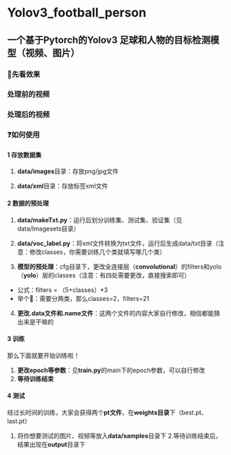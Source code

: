 # Yolov3_football_person
## 一个基于Pytorch的Yolov3 足球和人物的目标检测模型（视频、图片）
### 🌲先看效果
### 处理前的视频

### 处理后的视频
### ❓如何使用
#### 1 存放数据集

1. **data/images**目录：存放png/jpg文件

2. **data/xml**目录：存放标签xml文件

#### 2 数据的预处理

1. **data/makeTxt.py**：运行后划分训练集、测试集、验证集（见data/Imagesets目录）

2. **data/voc_label.py**：将xml文件转换为txt文件，运行后生成data/txt目录（注意：修改classes，你需要训练几个类就填写哪几个类）

3. **模型的预处理**：cfg目录下，更改全连接层（**convolutional**）的filters和yolo（**yolo**）层的classes（注意：有四处需要更改，直接搜索即可）
- 公式：filters = （5+classes）*3 
- 举个🌰：需要分两类，那么classes=2，filters=21
4. **更改.data文件和.name文件**：这两个文件的内容大家自行修改，相信都能猜出来是干嘛的

#### 3 训练
那么下面就要开始训练啦！
1. **更改epoch等参数**：见**train.py**的main下的epoch参数，可以自行修改
2. **等待训练结束**
#### 4 测试
经过长时间的训练，大家会获得两个**pt文件**，在**weights目录**下（best.pt、last.pt）
1. 将你想要测试的图片、视频等放入**data/samples**目录下
2.等待训练结束后，结果出现在**output**目录下
